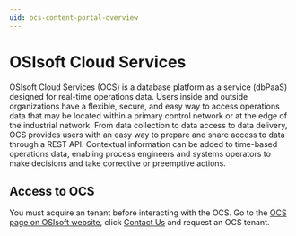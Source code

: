 ```yaml
---
uid: ocs-content-portal-overview
---
```


# OSIsoft Cloud Services

OSIsoft Cloud Services (OCS) is a database platform as a service (dbPaaS) designed for real-time operations data. Users inside and outside organizations have a flexible, secure, and easy way to access operations data that may be located within a primary control network or at the edge of the industrial network. From data collection to data access to data delivery, OCS provides users with an easy way to prepare and share access to data through a REST API. Contextual information can be added to time-based operations data, enabling process engineers and systems operators to make decisions and take corrective or preemptive actions. 

## Access to OCS

You must acquire an tenant before interacting with the OCS. 
Go to the [OCS page on OSIsoft website](https://www.osisoft.com/pi-system/pi-cloud/osisoft-cloud-services), click [Contact Us](https://www.osisoft.com/contact) and request an OCS tenant.